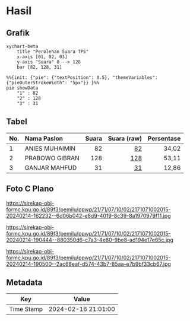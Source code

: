 # Hasil

## Grafik

```mermaid
xychart-beta
    title "Perolehan Suara TPS"
    x-axis [01, 02, 03]
    y-axis "Suara" 0 --> 128
    bar [82, 128, 31]
```

```mermaid
%%{init: {"pie": {"textPosition": 0.5}, "themeVariables": {"pieOuterStrokeWidth": "5px"}} }%%
pie showData
    "1" : 82
    "2" : 128
    "3" : 31
```

## Tabel

| No. | Nama Paslon    | Suara | Suara (raw) | Persentase |
|:--- |:-------------- | -----:| -----------:| ----------:|
| 1   | ANIES MUHAIMIN | 82    | [82][p-1]   | 34,02      |
| 2   | PRABOWO GIBRAN | 128   | [128][p-2]  | 53,11      |
| 3   | GANJAR MAHFUD  | 31    | [31][p-3]   | 12,86      |


[p-1]: https://github.com/gigit-pemilu/pemilu-2024-21-kepulauan-riau/blob/main/pilpres/hitung-suara/sub/21-kepulauan-riau/sub/71-kota-batam/sub/07-sei-beduk/sub/1002-duriangkang/sub/015-tps/sub/paslon-1.txt
[p-2]: https://github.com/gigit-pemilu/pemilu-2024-21-kepulauan-riau/blob/main/pilpres/hitung-suara/sub/21-kepulauan-riau/sub/71-kota-batam/sub/07-sei-beduk/sub/1002-duriangkang/sub/015-tps/sub/paslon-2.txt
[p-3]: https://github.com/gigit-pemilu/pemilu-2024-21-kepulauan-riau/blob/main/pilpres/hitung-suara/sub/21-kepulauan-riau/sub/71-kota-batam/sub/07-sei-beduk/sub/1002-duriangkang/sub/015-tps/sub/paslon-3.txt

## Foto C Plano

https://sirekap-obj-formc.kpu.go.id/89f3/pemilu/ppwp/21/71/07/10/02/2171071002015-20240214-162232--6d06b042-e8d9-4019-8c39-8a1970979f11.jpg

https://sirekap-obj-formc.kpu.go.id/89f3/pemilu/ppwp/21/71/07/10/02/2171071002015-20240214-190444--880350d6-c7a3-4e80-9be8-ad194e17e65c.jpg

https://sirekap-obj-formc.kpu.go.id/89f3/pemilu/ppwp/21/71/07/10/02/2171071002015-20240214-190500--2ac68eaf-d574-43b7-85aa-e7b9bf33cb67.jpg


## Metadata

| Key        | Value               |
| ---------- | ------------------- |
| Time Stamp | 2024-02-16 21:01:00 |



